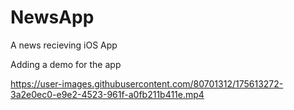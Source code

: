 # NewsApp
A news recieving iOS App

Adding a demo for the app 

https://user-images.githubusercontent.com/80701312/175613272-3a2e0ec0-e9e2-4523-961f-a0fb211b411e.mp4


